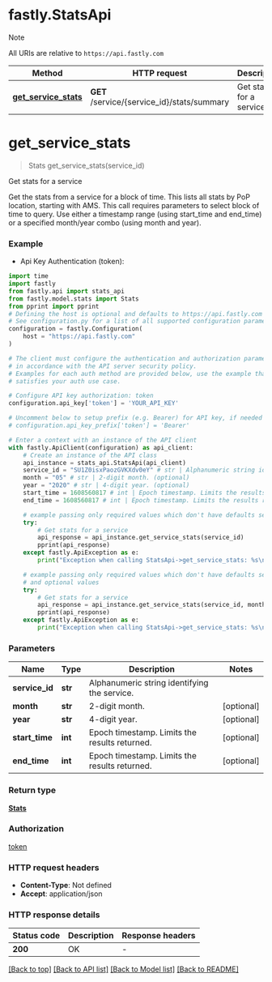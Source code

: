 # fastly.StatsApi

> [!NOTE]
> All URIs are relative to `https://api.fastly.com`

Method | HTTP request | Description
------------- | ------------- | -------------
[**get_service_stats**](StatsApi.md#get_service_stats) | **GET** /service/{service_id}/stats/summary | Get stats for a service


# **get_service_stats**
> Stats get_service_stats(service_id)

Get stats for a service

Get the stats from a service for a block of time. This lists all stats by PoP location, starting with AMS. This call requires parameters to select block of time to query. Use either a timestamp range (using start_time and end_time) or a specified month/year combo (using month and year).

### Example

* Api Key Authentication (token):

```python
import time
import fastly
from fastly.api import stats_api
from fastly.model.stats import Stats
from pprint import pprint
# Defining the host is optional and defaults to https://api.fastly.com
# See configuration.py for a list of all supported configuration parameters.
configuration = fastly.Configuration(
    host = "https://api.fastly.com"
)

# The client must configure the authentication and authorization parameters
# in accordance with the API server security policy.
# Examples for each auth method are provided below, use the example that
# satisfies your auth use case.

# Configure API key authorization: token
configuration.api_key['token'] = 'YOUR_API_KEY'

# Uncomment below to setup prefix (e.g. Bearer) for API key, if needed
# configuration.api_key_prefix['token'] = 'Bearer'

# Enter a context with an instance of the API client
with fastly.ApiClient(configuration) as api_client:
    # Create an instance of the API class
    api_instance = stats_api.StatsApi(api_client)
    service_id = "SU1Z0isxPaozGVKXdv0eY" # str | Alphanumeric string identifying the service.
    month = "05" # str | 2-digit month. (optional)
    year = "2020" # str | 4-digit year. (optional)
    start_time = 1608560817 # int | Epoch timestamp. Limits the results returned. (optional)
    end_time = 1608560817 # int | Epoch timestamp. Limits the results returned. (optional)

    # example passing only required values which don't have defaults set
    try:
        # Get stats for a service
        api_response = api_instance.get_service_stats(service_id)
        pprint(api_response)
    except fastly.ApiException as e:
        print("Exception when calling StatsApi->get_service_stats: %s\n" % e)

    # example passing only required values which don't have defaults set
    # and optional values
    try:
        # Get stats for a service
        api_response = api_instance.get_service_stats(service_id, month=month, year=year, start_time=start_time, end_time=end_time)
        pprint(api_response)
    except fastly.ApiException as e:
        print("Exception when calling StatsApi->get_service_stats: %s\n" % e)
```


### Parameters

Name | Type | Description  | Notes
------------- | ------------- | ------------- | -------------
 **service_id** | **str**| Alphanumeric string identifying the service. |
 **month** | **str**| 2-digit month. | [optional]
 **year** | **str**| 4-digit year. | [optional]
 **start_time** | **int**| Epoch timestamp. Limits the results returned. | [optional]
 **end_time** | **int**| Epoch timestamp. Limits the results returned. | [optional]

### Return type

[**Stats**](Stats.md)

### Authorization

[token](../README.md#token)

### HTTP request headers

 - **Content-Type**: Not defined
 - **Accept**: application/json


### HTTP response details

| Status code | Description | Response headers |
|-------------|-------------|------------------|
**200** | OK |  -  |

[[Back to top]](#) [[Back to API list]](../README.md#documentation-for-api-endpoints) [[Back to Model list]](../README.md#documentation-for-models) [[Back to README]](../README.md)

